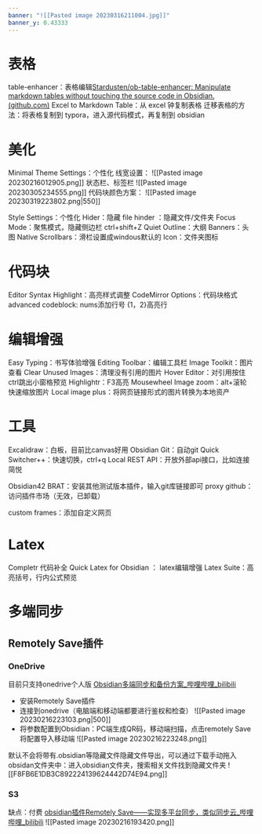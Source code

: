 ```yaml
---
banner: "![[Pasted image 20230316211004.jpg]]"
banner_y: 0.43333
---
```


# 表格
table-enhancer：表格编辑[Stardusten/ob-table-enhancer: Manipulate markdown tables without touching the source code in Obsidian. (github.com)](https://github.com/Stardusten/ob-table-enhancer)
Excel to Markdown Table：从 excel 钟复制表格
迁移表格的方法：将表格复制到 typora，进入源代码模式，再复制到 obsidian
# 美化
Minimal Theme Settings：个性化
	线宽设置：
![[Pasted image 20230216012905.png]]
状态栏、标签栏
![[Pasted image 20230305234555.png]]
代码块颜色方案：
![[Pasted image 20230319223802.png|550]]

Style Settings：个性化
Hider：隐藏
file hinder ：隐藏文件/文件夹
Focus Mode：聚焦模式，隐藏侧边栏 ctrl+shift+Z
Quiet Outline：大纲
Banners：头图
Native Scrollbars：滑栏设置成windous默认的
Icon：文件夹图标
# 代码块
Editor Syntax Highlight：高亮样式调整
CodeMirror Options：代码块格式
advanced codeblock: nums添加行号 {1，2}高亮行

# 编辑增强
Easy Typing：书写体验增强
Editing Toolbar：编辑工具栏
Image Toolkit：图片查看
Clear Unused Images：清理没有引用的图片
Hover Editor：对引用按住ctrl跳出小窗格预览
Highlightr：F3高亮
Mousewheel Image zoom：alt+滚轮 快速缩放图片
Local image plus：将网页链接形式的图片转换为本地资产
# 工具
Excalidraw：白板，目前比canvas好用
Obsidian Git：自动git
Quick Switcher++：快速切换，ctrl+q
Local REST API：开放外部api接口，比如连接简悦

Obsidian42 BRAT：安装其他测试版本插件，输入git库链接即可
proxy github：访问插件市场（无效，已卸载）

custom frames：添加自定义网页
# Latex
Completr 代码补全
Quick Latex for Obsidian ： latex编辑增强
Latex Suite：高亮括号，行内公式预览
# 多端同步
## Remotely Save插件
### OneDrive
目前只支持onedrive个人版
[Obsidian多端同步和备份方案_哔哩哔哩_bilibili](https://www.bilibili.com/video/BV1RF411K7aN/?spm_id_from=333.337.search-card.all.click&vd_source=9d1c0e05a6ea12167d6e82752c7bc22a)
- 安装Remotely Save插件
- 连接到onedrive（电脑端和移动端都要进行鉴权和检查）
![[Pasted image 20230216223103.png|500]]
- 将参数配置到Obsidian：PC端生成QR码，移动端扫描，点击remotely Save将配置导入移动端
![[Pasted image 20230216223248.png]]

默认不会将带有.obsidian等隐藏文件隐藏文件导出，可以通过下载手动拖入obsidan文件夹中：进入obsidian文件夹，搜索相关文件找到隐藏文件夹
![[F8FB6E1DB3C892224139624442D74E94.png]]
### S3
缺点：付费
[obsidian插件Remotely Save——实现多平台同步，类似同步云_哔哩哔哩_bilibili](https://www.bilibili.com/video/BV1kT411M7EW/?is_story_h5=false&p=1&share_from=ugc&share_medium=android&share_plat=android&share_session_id=f613e852-b52d-4db6-8b15-3a7f160bd1c1&share_source=COPY&share_tag=s_i&timestamp=1668729797&unique_k=DaPexA0&vd_source=9d1c0e05a6ea12167d6e82752c7bc22a)
![[Pasted image 20230216193420.png]]